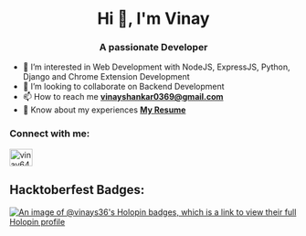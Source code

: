 <h1 align="center">Hi 👋, I'm Vinay</h1>
<h3 align="center">A passionate Developer</h3>

- 🔭 I’m interested in Web Development with NodeJS, ExpressJS, Python, Django and Chrome Extension Development
- 👯 I’m looking to collaborate on Backend Development
- 📫 How to reach me **vinayshankar0369@gmail.com**
- 📄 Know about my experiences **[My Resume](https://drive.google.com/file/d/1M9YCAkEeyMMxY6Fo30EEQWT76Z772yQA/view?usp=sharing)**

<h3 align="left">Connect with me:</h3>
<p align="left">
<a href="https://linkedin.com/in/vinay64" target="blank"><img align="center" src="https://raw.githubusercontent.com/rahuldkjain/github-profile-readme-generator/master/src/images/icons/Social/linked-in-alt.svg" alt="vinay64" height="30" width="40" /></a>
</p>

<!--
**vinay-s36/vinay-s36** is a ✨ _special_ ✨ repository because its `README.md` (this file) appears on your GitHub profile.

Here are some ideas to get you started:

- 🌱 I’m currently learning ...
- 🤔 I’m looking for help with ...
- 💬 Ask me about ...
- 📫 How to reach me: ...
- 😄 Pronouns: ...
- ⚡ Fun fact: ...
-->

## Hacktoberfest Badges:
[![An image of @vinays36's Holopin badges, which is a link to view their full Holopin profile](https://holopin.me/vinays36)](https://holopin.io/@vinays36)
